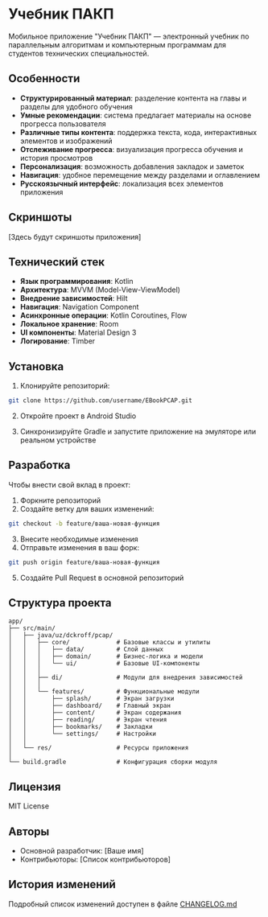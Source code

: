 # Учебник ПАКП

Мобильное приложение "Учебник ПАКП" — электронный учебник по параллельным алгоритмам и компьютерным программам для студентов технических специальностей.

## Особенности

- **Структурированный материал**: разделение контента на главы и разделы для удобного обучения
- **Умные рекомендации**: система предлагает материалы на основе прогресса пользователя
- **Различные типы контента**: поддержка текста, кода, интерактивных элементов и изображений
- **Отслеживание прогресса**: визуализация прогресса обучения и история просмотров
- **Персонализация**: возможность добавления закладок и заметок
- **Навигация**: удобное перемещение между разделами и оглавлением
- **Русскоязычный интерфейс**: локализация всех элементов приложения

## Скриншоты

[Здесь будут скриншоты приложения]

## Технический стек

- **Язык программирования**: Kotlin
- **Архитектура**: MVVM (Model-View-ViewModel)
- **Внедрение зависимостей**: Hilt
- **Навигация**: Navigation Component
- **Асинхронные операции**: Kotlin Coroutines, Flow
- **Локальное хранение**: Room
- **UI компоненты**: Material Design 3
- **Логирование**: Timber

## Установка

1. Клонируйте репозиторий:

```bash
git clone https://github.com/username/EBookPCAP.git
```

2. Откройте проект в Android Studio

3. Синхронизируйте Gradle и запустите приложение на эмуляторе или реальном устройстве

## Разработка

Чтобы внести свой вклад в проект:

1. Форкните репозиторий
2. Создайте ветку для ваших изменений:

```bash
git checkout -b feature/ваша-новая-функция
```

3. Внесите необходимые изменения
4. Отправьте изменения в ваш форк:

```bash
git push origin feature/ваша-новая-функция
```

5. Создайте Pull Request в основной репозиторий

## Структура проекта

```
app/
├── src/main/
│   ├── java/uz/dckroff/pcap/
│   │   ├── core/             # Базовые классы и утилиты
│   │   │   ├── data/         # Слой данных
│   │   │   ├── domain/       # Бизнес-логика и модели
│   │   │   └── ui/           # Базовые UI-компоненты
│   │   │
│   │   ├── di/               # Модули для внедрения зависимостей
│   │   │
│   │   └── features/         # Функциональные модули
│   │       ├── splash/       # Экран загрузки
│   │       ├── dashboard/    # Главный экран
│   │       ├── content/      # Экран содержания
│   │       ├── reading/      # Экран чтения
│   │       ├── bookmarks/    # Закладки
│   │       └── settings/     # Настройки
│   │
│   └── res/                  # Ресурсы приложения
│
└── build.gradle              # Конфигурация сборки модуля
```

## Лицензия

MIT License

## Авторы

- Основной разработчик: [Ваше имя]
- Контрибьюторы: [Список контрибьюторов]

## История изменений

Подробный список изменений доступен в файле [CHANGELOG.md](CHANGELOG.md)
